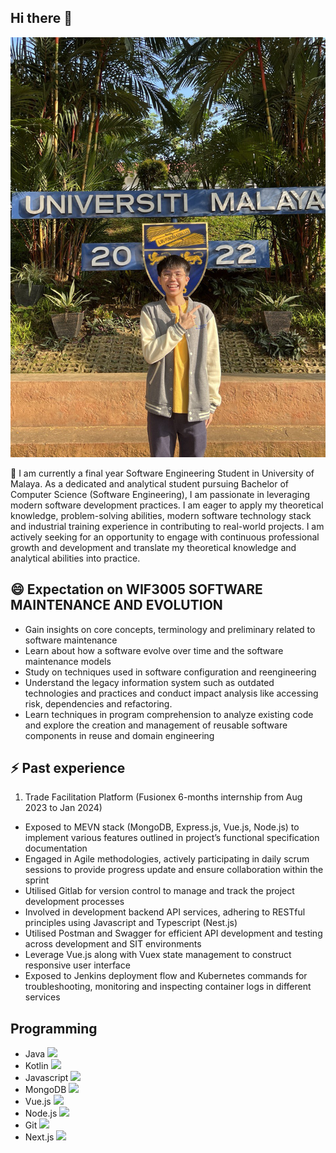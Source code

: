 ## Hi there 👋

![Header](./Jx.jpg)

🌱 I am currently a final year Software Engineering Student in University of Malaya. As a dedicated and analytical student pursuing Bachelor of Computer Science (Software Engineering), I am passionate in leveraging modern software development practices. I am eager to apply my theoretical knowledge, problem-solving abilities, modern software technology stack and industrial training experience in contributing to real-world projects. I am actively seeking for an opportunity to  engage with continuous professional growth and development and translate my theoretical knowledge and analytical abilities into practice.

## 😄 Expectation on WIF3005 SOFTWARE MAINTENANCE AND EVOLUTION
- Gain insights on core concepts, terminology and preliminary related to software maintenance 
- Learn about how a software evolve over time and the software maintenance models 
- Study on techniques used in software configuration and reengineering
- Understand the legacy information system such as outdated technologies and practices and conduct impact analysis like accessing risk, dependencies and refactoring.
- Learn techniques in program comprehension to analyze existing code and explore the creation and management of reusable software components in reuse and domain engineering

## ⚡ Past experience 
1) Trade Facilitation Platform (Fusionex 6-months internship from Aug 2023 to Jan 2024)
- Exposed to MEVN stack (MongoDB, Express.js, Vue.js, Node.js) to implement various features outlined in project’s functional specification documentation
- Engaged in Agile methodologies, actively participating in daily scrum sessions to provide progress update and ensure collaboration within the sprint 
- Utilised Gitlab for version control to manage and track the project development processes
- Involved in development backend API services, adhering to RESTful principles using Javascript and Typescript (Nest.js) 
- Utilised Postman and Swagger for efficient API development and testing across development and SIT environments 
- Leverage Vue.js along with Vuex state management to construct responsive user interface  
- Exposed to Jenkins deployment flow and Kubernetes commands for troubleshooting, monitoring and inspecting container logs in different services

## Programming   
- Java <img height="50" src="https://user-images.githubusercontent.com/25181517/117201156-9a724800-adec-11eb-9a9d-3cd0f67da4bc.png">  
- Kotlin <img height="50" src="https://user-images.githubusercontent.com/25181517/185062810-7ee0c3d2-17f2-4a98-9d8a-a9576947692b.png">  
- Javascript <img height="50" src="https://user-images.githubusercontent.com/25181517/117447155-6a868a00-af3d-11eb-9cfe-245df15c9f3f.png">    
- MongoDB <img height="50" src="https://user-images.githubusercontent.com/25181517/182884177-d48a8579-2cd0-447a-b9a6-ffc7cb02560e.png">    
- Vue.js <img height="50" src="https://user-images.githubusercontent.com/25181517/117448124-a2da9800-af3e-11eb-85d2-bd1b69b65603.png">    
- Node.js <img height="50" src="https://user-images.githubusercontent.com/25181517/183568594-85e280a7-0d7e-4d1a-9028-c8c2209e073c.png">    
- Git <img height="50" src="https://user-images.githubusercontent.com/25181517/192108372-f71d70ac-7ae6-4c0d-8395-51d8870c2ef0.png">  
- Next.js <img height="50" src="https://github.com/marwin1991/profile-technology-icons/assets/136815194/5f8c622c-c217-4649-b0a9-7e0ee24bd704">  

